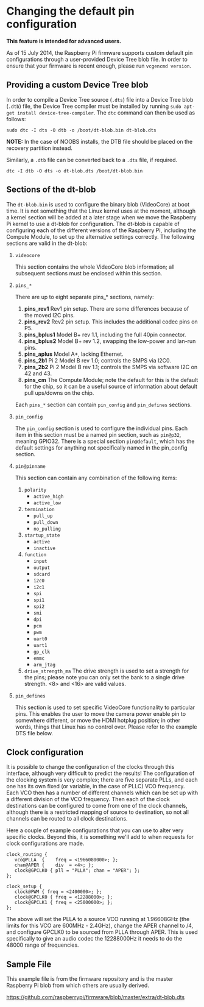 # Changing the default pin configuration

**This feature is intended for advanced users.**

As of 15 July 2014, the Raspberry Pi firmware supports custom default pin configurations through a user-provided Device Tree blob file. In order to ensure that your firmware is recent enough, please run `vcgencmd version`.

## Providing a custom Device Tree blob

In order to compile a Device Tree source (`.dts`) file into a Device Tree blob (`.dtb`) file, the Device Tree compiler must be installed by running `sudo apt-get install device-tree-compiler`. The `dtc` command can then be used as follows:

```
sudo dtc -I dts -O dtb -o /boot/dt-blob.bin dt-blob.dts
```

**NOTE:** In the case of NOOBS installs, the DTB file should be placed on the recovery partition instead.

Similarly, a `.dtb` file can be converted back to a `.dts` file, if required.

```
dtc -I dtb -O dts -o dt-blob.dts /boot/dt-blob.bin
```

## Sections of the dt-blob

The `dt-blob.bin` is used to configure the binary blob (VideoCore) at boot time. It is not something that the Linux kernel
uses at the moment, although a kernel section will be added at a later stage when we move the Raspberry Pi kernel to use
a dt-blob for configuration.  The dt-blob is capable of configuring each of the different versions of the Raspberry Pi,
including the Compute Module, to set up the alternative settings correctly. The following sections are valid in the dt-blob:

1. `videocore`

   This section contains the whole VideoCore blob information; all subsequent sections must be enclosed within this section.

2. `pins_*`

   There are up to eight separate pins_* sections, namely:
   
   1. **pins_rev1** Rev1 pin setup. There are some differences because of the moved I2C pins.
   2. **pins_rev2** Rev2 pin setup. This includes the additional codec pins on P5.
   3. **pins_bplus1** Model B+ rev 1.1, including the full 40pin connector.
   4. **pins_bplus2** Model B+ rev 1.2, swapping the low-power and lan-run pins.
   5. **pins_aplus** Model A+, lacking Ethernet.
   6. **pins_2b1** Pi 2 Model B rev 1.0; controls the SMPS via I2C0.
   7. **pins_2b2** Pi 2 Model B rev 1.1; controls the SMPS via software I2C on 42 and 43.
   8. **pins_cm** The Compute Module; note the default for this is the default for the chip, so it can be a useful source of information about default pull ups/downs on the chip.
   
   Each `pins_*` section can contain `pin_config` and `pin_defines` sections.

3. `pin_config`

   The `pin_config` section is used to configure the individual pins. Each item in this section must be a named pin section, such as `pin@p32`, meaning GPIO32. There is a special section `pin@default`, which has the default settings for anything not specifically named in the pin_config section.
   
4. `pin@pinname`

   This section can contain any combination of the following items:
   
   1. `polarity`
      * `active_high`
      * `active_low`
   2. `termination`
      * `pull_up`
      * `pull_down`
      * `no_pulling`
   3. `startup_state`
      * `active`
      * `inactive`
   4. `function`
      * `input`
      * `output`
      * `sdcard`
      * `i2c0`
      * `i2c1`
      * `spi`
      * `spi1`
      * `spi2`
      * `smi`
      * `dpi`
      * `pcm`
      * `pwm`
      * `uart0`
      * `uart1`
      * `gp_clk`
      * `emmc`
      * `arm_jtag`
   5. `drive_strength_ma`
      The drive strength is used to set a strength for the pins; please note you can only set the bank to a single drive strength. <8> and <16> are valid values.

5. `pin_defines`

   This section is used to set specific VideoCore functionality to particular pins. This enables the user to move the camera power enable pin to somewhere different, or move the HDMI hotplug position; in other words, things that Linux has no control over. Please refer to the example DTS file below.

## Clock configuration

It is possible to change the configuration of the clocks through this interface, although very difficult to predict the results! The configuration of the clocking system is very complex; there are five separate PLLs, and each one has its own fixed (or variable, in the case of PLLC) VCO frequency. Each VCO then has a number of different channels which can be set up with a different division of the VCO frequency. Then each of the clock destinations can be configured to come from one of the clock channels, although there is a restricted mapping of source to destination, so not all channels can be routed to all clock destinations.

Here a couple of example configurations that you can use to alter very specific clocks. Beyond this, it is something we'll add to when requests for clock configurations are made.

```
clock_routing {
   vco@PLLA  {    freq = <1966080000>; };
   chan@APER {    div  = <4>; };
   clock@GPCLK0 { pll = "PLLA"; chan = "APER"; };
};

clock_setup {
   clock@PWM { freq = <2400000>; };
   clock@GPCLK0 { freq = <12288000>; };
   clock@GPCLK1 { freq = <25000000>; };
};
```

The above will set the PLLA to a source VCO running at 1.96608GHz (the limits for this VCO are 600MHz - 2.4GHz), change the APER channel to /4, and configure GPCLK0 to be sourced from PLLA through APER. This is used specifically to give an audio codec the 12288000Hz it needs to do the 48000 range of frequencies.

## Sample File

This example file is from the firmware repository and is the master Raspberry Pi blob from which others are usually derived.

https://github.com/raspberrypi/firmware/blob/master/extra/dt-blob.dts
